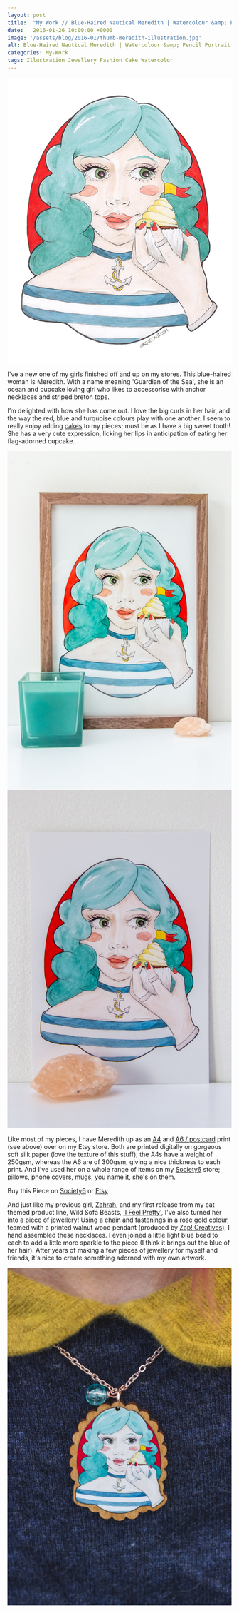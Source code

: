 ```yaml
---
layout: post
title:  "My Work // Blue-Haired Nautical Meredith | Watercolour &amp; Pencil Portrait Illustration"
date: 	2016-01-26 10:00:00 +0000
image: '/assets/blog/2016-01/thumb-meredith-illustration.jpg'
alt: Blue-Haired Nautical Meredith | Watercolour &amp; Pencil Portrait Illustration by illustrator / artist Karen Muray of A Rose Cast
categories: My-Work
tags: Illustration Jewellery Fashion Cake Watercolor
---
```


![Blue-Haired Nautical Meredith by illustrator / artist Karen Murray of A Rose Cast](/assets/folio/portraits/portrait-illustration-meredith.jpg "Blue-Haired Nautical Meredith with a cupcake by illustrator / artist Karen Murray of A Rose Cast")

I've a new one of my girls finished off and up on my stores. This blue-haired woman is Meredith. With a name meaning 'Guardian of the Sea', she is an ocean and cupcake loving girl who likes to accessorise with anchor necklaces and striped breton tops.

I’m delighted with how she has come out. I love the big curls in her hair, and the way the red, blue and turquoise colours play with one another. I seem to really enjoy adding [cakes](/project/illustration-greetinggirls.html "Greeting Cards featuring four different lovely ladies, including Dulsia and her rainbow cake") to my pieces; must be as I have a big sweet tooth! She has a very cute expression, licking her lips in anticipation of eating her flag-adorned cupcake.

<div class="row">
	<div class="col-md-6">
		<a href="https://www.etsy.com/shop/ARoseCast/search?search_query=meredith" title="A4 Art Print of Meredith // Pencil &amp; Watercolour Portrait of a Blue-Haired Nautical Girl with a Cupcake on Etsy"><img src="/assets/blog/2016-01/a4-print-portrait-illustration-meredith.jpg" alt="A4 Art Print of Meredith // Pencil &amp; Watercolour Portrait of a Blue-Haired Nautical Girl with a Cupcake"></a>
	</div>
	<div class="col-md-6">
		<a href="https://www.etsy.com/shop/ARoseCast/search?search_query=meredith" title="A6 / Postcard Art Print of Meredith // Pencil &amp; Watercolour Portrait of a Blue-Haired Nautical Girl with a Cupcake on Etsy"><img src="/assets/blog/2016-01/a6-postcard-print-portrait-illustration-meredith.jpg" alt="A6 / Postcard Art Print of Meredith // Pencil &amp; Watercolour Portrait of a Blue-Haired Nautical Girl with a Cupcake"></a>
	</div>
</div>

Like most of my pieces, I have Meredith up as an [A4](https://www.etsy.com/shop/ARoseCast/search?search_query=meredith) and [A6 / postcard](https://www.etsy.com/shop/ARoseCast/search?search_query=meredith) print (see above) over on my Etsy store. Both are printed digitally on gorgeous soft silk paper (love the texture of this stuff); the A4s have a weight of 250gsm, whereas the A6 are of 300gsm, giving a nice thickness to each print. And I've used her on a whole range of items on my [Society6](https://society6.com/product/nautical-fan-meredith-eating-a-cupcake_print#1=45) store; pillows, phone covers, mugs, you name it, she's on them.

<div class="highlight">
  <p>Buy <span class="the">this</span> Piece <span class="the">on</span>
    <a href="https://society6.com/product/nautical-fan-meredith-eating-a-cupcake_print#1=45">Society6</a>
    <span class="the">or</span>
    <a href="https://www.etsy.com/shop/ARoseCast/search?search_query=meredith">Etsy</a>
  </p>
</div>

And just like my previous girl, [Zahrah](/my-work/2015/12/08/zahrah-portrait-illustration.html "Pink-Haired Astronomy Lover Zahrah"), and my first release from my cat-themed product line, Wild Sofa Beasts, ['I Feel Pretty'](/my-work/2016/01/12/i-feel-pretty-ginger-cat.html "I Feel Pretty - Wooden Brooch of a Ginger Cat with Flowers and Calligraphy Quote by illustrator / artist Karen Muray of A Rose Cast"), I've also turned her into a piece of jewellery! Using a chain and fastenings in a rose gold colour, teamed with a printed walnut wood pendant (produced by [Zap! Creatives](http://www.zapcreatives.co.uk)), I hand assembled these necklaces. I even joined a little light blue bead to each to add a little more sparkle to the piece (I think it brings out the blue of her hair). After years of making a few pieces of jewellery for myself and friends, it's nice to create something adorned with my own artwork.

<a href="https://www.etsy.com/shop/ARoseCast/search?search_query=meredith" title="A rose gold necklace with a walnut wood pendant printed with an illustration of Meredith, a blue-haired nautical girl with a cupcake, by illustrator / artist Karen Murray of A Rose Cast in Etsy"><img src="/assets/folio/portraits/portrait-illustration-meredith-wooden-necklace.jpg" alt="A rose gold necklace with a walnut wood pendant printed with an illustration of Meredith, a blue-haired nautical girl with a cupcake, by illustrator / artist Karen Murray of A Rose Cast in Etsy"></a>